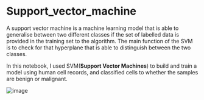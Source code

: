 # Support_vector_machine

A support vector machine is a machine learning model that is able to generalise between two different classes if the set of labelled data is provided in the training set to the algorithm. The main function of the SVM is to check for that hyperplane that is able to distinguish between the two classes.

In this notebook, I used SVM(**Support Vector Machines**) to build and train a model using human cell records, and classified cells to whether the samples are benign or malignant.

![image](https://user-images.githubusercontent.com/97080055/160824715-9dc49f6c-b8ee-4eaf-9a7d-b8ca46c493a0.png)
